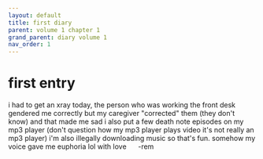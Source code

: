 ```yaml
---
layout: default
title: first diary
parent: volume 1 chapter 1
grand_parent: diary volume 1
nav_order: 1
---
```

<h1>first entry</h1>
i had to get an xray today, the person who was working the front desk gendered me correctly but my caregiver "corrected" them (they don't know) and that made me sad  
i also put a few death note episodes on my mp3 player (don't question how my mp3 player plays video it's not really an mp3 player)  
i'm also illegally downloading music so that's fun.
somehow my voice gave me euphoria lol  
with love  
&nbsp; &nbsp; &nbsp;-rem